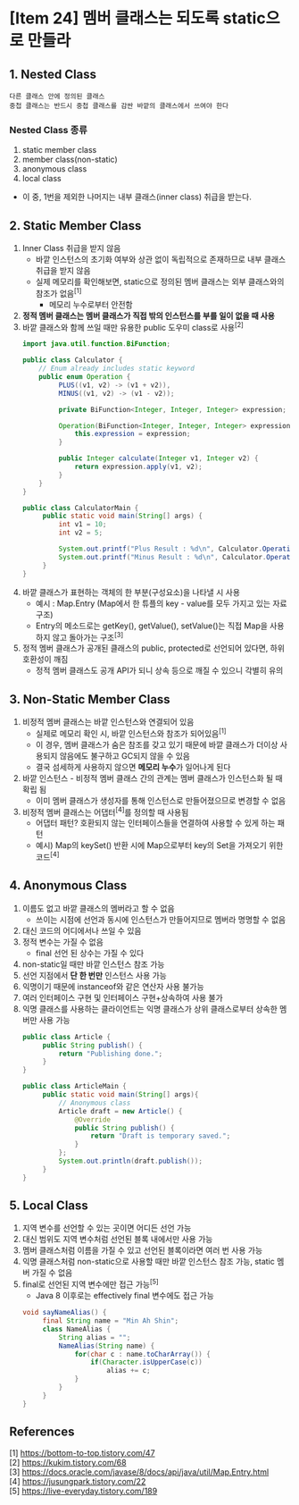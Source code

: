 # [Item 24] 멤버 클래스는 되도록 static으로 만들라
## 1. Nested Class
```
다른 클래스 안에 정의된 클래스
중첩 클래스는 반드시 중첩 클래스를 감싼 바깥의 클래스에서 쓰여야 한다
```
### Nested Class 종류
1. static member class
2. member class(non-static)
3. anonymous class
4. local class
- 이 중, 1번을 제외한 나머지는 내부 클래스(inner class) 취급을 받는다.

## 2. Static Member Class
1. Inner Class 취급을 받지 않음
    - 바깥 인스턴스의 초기화 여부와 상관 없이 독립적으로 존재하므로 내부 클래스 취급을 받지 않음
    - 실제 메모리를 확인해보면, static으로 정의된 멤버 클래스는 외부 클래스와의 참조가 없음<sup>[1]</sup>
      - 메모리 누수로부터 안전함
2. **정적 멤버 클래스는 멤버 클래스가 직접 밖의 인스턴스를 부를 일이 없을 때 사용**
3. 바깥 클래스와 함께 쓰일 때만 유용한 public 도우미 class로 사용<sup>[2]</sup>
   ```java
   import java.util.function.BiFunction;

   public class Calculator {
       // Enum already includes static keyword
       public enum Operation {
            PLUS((v1, v2) -> (v1 + v2)),
            MINUS((v1, v2) -> (v1 - v2));

            private BiFunction<Integer, Integer, Integer> expression;

            Operation(BiFunction<Integer, Integer, Integer> expression) {
                this.expression = expression;
            }

            public Integer calculate(Integer v1, Integer v2) {
                return expression.apply(v1, v2);
            }
       }
   }
   ```
   ```java
   public class CalculatorMain {
        public static void main(String[] args) {
            int v1 = 10;
            int v2 = 5;
   
            System.out.printf("Plus Result : %d\n", Calculator.Operation.PLUS.calculate(v1, v2)); // 10
            System.out.printf("Minus Result : %d\n", Calculator.Operation.MINUS.calculate(v1, v2)); // 5
        }
   }
   ```
4. 바깥 클래스가 표현하는 객체의 한 부분(구성요소)을 나타낼 시 사용
   - 예시 : Map.Entry (Map에서 한 튜플의 key - value를 모두 가지고 있는 자료 구조)
   - Entry의 메소드로는 getKey(), getValue(), setValue()는 직접 Map을 사용하지 않고 돌아가는 구조<sup>[3]</sup>
5. 정적 멤버 클래스가 공개된 클래스의 public, protected로 선언되어 있다면, 하위 호환성이 깨짐
   - 정적 멤버 클래스도 공개 API가 되니 상속 등으로 깨질 수 있으니 각별히 유의

## 3. Non-Static Member Class
1. 비정적 멤버 클래스는 바깥 인스턴스와 연결되어 있음
   - 실제로 메모리 확인 시, 바깥 인스턴스와 참조가 되어있음<sup>[1]</sup>
   - 이 경우, 멤버 클래스가 숨은 참조를 갖고 있기 때문에 바깥 클래스가 더이상 사용되지 않음에도 불구하고 GC되지 않을 수 있음
   - 결국 섬세하게 사용하지 않으면 **메모리 누수**가 일어나게 된다
2. 바깥 인스턴스 - 비정적 멤버 클래스 간의 관계는 멤버 클래스가 인스턴스화 될 때 확립 됨
   - 이미 멤버 클래스가 생성자를 통해 인스턴스로 만들어졌으므로 변경할 수 없음
3. 비정적 멤버 클래스는 어댑터<sup>[4]</sup>를 정의할 때 사용됨
   - 어댑터 패턴? 호환되지 않는 인터페이스들을 연결하여 사용할 수 있게 하는 패턴
   - 예시) Map의 keySet() 반환 시에 Map으로부터 key의 Set을 가져오기 위한 코드<sup>[4]</sup>

## 4. Anonymous Class
1. 이름도 없고 바깥 클래스의 멤버라고 할 수 없음
   - 쓰이는 시점에 선언과 동시에 인스턴스가 만들어지므로 멤버라 명명할 수 없음
2. 대신 코드의 어디에서나 쓰일 수 있음
3. 정적 변수는 가질 수 없음
   - final 선언 된 상수는 가질 수 있다
4. non-static일 때만 바깥 인스턴스 참조 가능
5. 선언 지점에서 **단 한 번만** 인스턴스 사용 가능
6. 익명이기 때문에 instanceof와 같은 연산자 사용 불가능
7. 여러 인터페이스 구현 및 인터페이스 구현+상속하여 사용 불가
8. 익명 클래스를 사용하는 클라이언트는 익명 클래스가 상위 클래스로부터 상속한 멤버만 사용 가능
   ```java
   public class Article {
        public String publish() {
            return "Publishing done.";
        }
   }
   ```
   ```java
   public class ArticleMain {
        public static void main(String[] args){
            // Anonymous class
            Article draft = new Article() {
                @Override
                public String publish() {
                    return "Draft is temporary saved.";
                }
            };
            System.out.println(draft.publish());
        }
   }
   ```

## 5. Local Class
1. 지역 변수를 선언할 수 있는 곳이면 어디든 선언 가능
2. 대신 범위도 지역 변수처럼 선언된 블록 내에서만 사용 가능
3. 멤버 클래스처럼 이름을 가질 수 있고 선언된 블록이라면 여러 번 사용 가능
4. 익명 클래스처럼 non-static으로 사용할 때만 바깥 인스턴스 참조 가능, static 멤버 가질 수 없음
5. final로 선언된 지역 변수에만 접근 가능<sup>[5]</sup>
   - Java 8 이후로는 effectively final 변수에도 접근 가능
   ```java
   void sayNameAlias() {
        final String name = "Min Ah Shin";
        class NameAlias {
            String alias = "";
            NameAlias(String name) {
                for(char c : name.toCharArray()) { 
                    if(Character.isUpperCase(c))
                        alias += c;
                }
            }    
        }
   }
   ```

## References
[1] https://bottom-to-top.tistory.com/47 <br>
[2] https://kukim.tistory.com/68 <br>
[3] https://docs.oracle.com/javase/8/docs/api/java/util/Map.Entry.html <br>
[4] https://jusungpark.tistory.com/22 <br>
[5] https://live-everyday.tistory.com/189